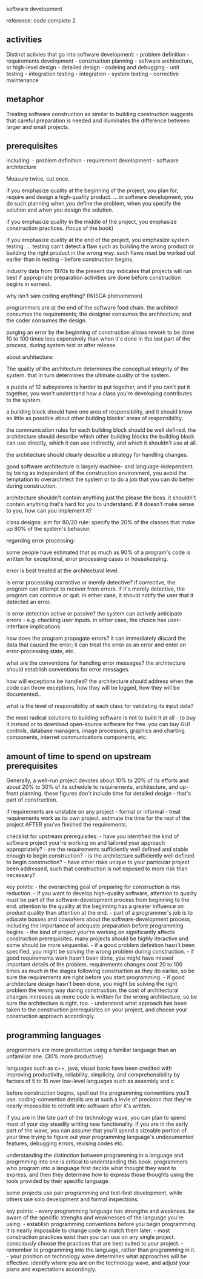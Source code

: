 software development

reference: code complete 2

activities
------------------
Distinct activies that go into software development:
	- problem definition
	- requirements development
	- construction planning
	- software architecture, or high-level design
	- detailed design
	- codeing and debugging
	- unit testing
	- integration testing
	- integration
	- system testing
	- corrective maintenance

metaphor
--------------
Treating software construction as similar to building construction suggests that
careful preparation is needed and illuminates the difference between larger and small projects.


prerequisites
---------------------
including:
	- problem definition
	- requirement development
	- software architecture

Measure twice, cut once.

if you emphasize quality at the beginning of the project, you plan for, require and design a high-quality product.
... in software development, you do such planning when you define the problem, when you specify the solution and when you design the solution.

if you emphasize quality in the middle of the project, you emphasize construction practices. (focus of the book)

if you emphasize quality at the end of the project, you emphasize system testing. 
... testing can't detect a flaw such as building the wrong product or building the right product in the wrong way. 
such flaws must be worked out earlier than in testing - before construction begins.

industry data from 1970s to the present day indicates that projects will run best
if appropriate preparation activities are done before construction begins in earnest.

why isn't sam coding anything? (WISCA phenomenon)

programmers are at the end of the software food chain.
the architect consumes the requirements; 
the designer consumes the architecture; 
and the coder consumes the design.

purging an error by the beginning of construction allows rework to be done 10 to 100 times less expensively than 
when it's done in the last part of the process, during system test or after release.

about architecture:

The quality of the architecture determines the conceptual integrity of the system.
that in turn determines the ultimate quality of the system.

a puzzle of 12 subsystems is harder to put together, and if you can't put it together, 
you won't understand how a class you're developing contributes to the system.

a building block should have one area of responsibility, 
and it should know as little as possible about other building blocks' areas of responsibility.

the communication rules for each building block should be well defined.
the architecture should describe which other building blocks the building block can use directly,
which it can use indirectly, and which it shouldn't use at all.

the architecture should clearly describe a strategy for handling changes.

good software architecture is largely machine- and language-independent. 
by being as independent of the construction environment, you avoid the temptation to overarchitect the system 
or to do a job that you can do better during construction.

architecture shouldn't contain anything just the please the boss. 
it shouldn't contain anything that's hard for you to understand.
if it doesn't make sense to you, how can you implement it?

class designs: aim for 80/20 rule: specify the 20% of the classes that make up 80% of the system's behavior.

regarding error processing:

some people have estimated that as much as 90% of a program's code is written for exceptional, error processing cases or housekeeping.

error is best treated at the architectural level.

is error processing corrective or merely detective? if corrective, the program can attempt to recover from errors. 
if it's merely detective, the program can continue or quit. in either case, it should notify the user that it detected an error.

is error detection active or passive? the system can actively anticipate errors - e.g. checking user inputs. 
in either case, the choice has user-interface implications.

how does the program propagate errors? it can immediately discard the data that caused the error;
it can treat the error as an error and enter an error-processing state, etc.

what are the conventions for handling error messages? the architecture should establish conventions for error messages.

how will exceptions be handled? the architecture should address when the code can throw exceptions, 
how they will be logged, how they will be documented..

what is the level of responsibility of each class for validating its input data?

the most radical solutions to building software is not to build it at all - to buy it instead 
or to download open-source software for free. 
you can buy GUI controls, database managers, image processors, graphics and charting components, 
internet communications components, etc.

amount of time to spend on upstream prerequisites
--------------------------------------------
Generally, a well-run project devotes about 10% to 20% of its efforts 
and about 20% to 30% of its schedule to requirements, architecture, and up-front planning. 
these figures don't include time for detailed design - that's part of construction.

if requirements are unstable on any project - formal or informal - 
treat requirements work as its own project. 
estimate the time for the rest of the project AFTER you've finished the requirements.

checklist for upstream prerequisites:
	- have you identified the kind of software project your're working on and tailored your approach appropriately?
	- are the requirements sufficiently well defined and stable enough to begin construction?
	- is the architecture sufficiently well defined to begin construction?
	- have other risks unique to your particular project been addressed, such that construction is not exposed to more risk than necessary?

key points:
	- the overarching goal of preparing for construction is risk reduction.
	- if you want to develop high-quality software, attention to quality must be part of the software-development process from beginning to the end. 
attention to the quality at the beginning has a greater influence on product quality than attention at the end.
	- part of a programmer's job is to educate bosses and coworkers about the software-development process, 
including the importance of adequate preparation before programming begins.
	- the kind of project your're working on significantly affects construction prerequisites. 
many projects should be highly iteractive and some should be more sequential.
	- if a good problem definition hasn't been specified, you might be solving the wrong problem during construction.
	- if good requirements work hasn't been done, you might have missed important details of the problem.
requirements changes cost 20 to 100 times as much in the stages following construction as they do earlier, 
so be sure the requirements are right before you start programming.
	- if good architecture design hasn't been done, you might be solving the right problem the wrong way during construction. 
the cost of architectural changes increases as more code is written for the wrong architecture, 
so be sure the architecture is right, too.
	- understand what approach has been taken to the construction prerequisites on your project, 
and choose your construction approach accordingly.

programming languages
-----------------------
programmers are more productive using a familiar language than an unfamiliar one. (30% more productive)

languages such as c++, java, visual basic have been credited with improving productivity, reliability, simplicity, 
and comprehensibility by factors of 5 to 15 over low-level languages such as assembly and c.

before construction begins, spell out the programming conventions you'll use. 
coding-convention details are at such a levle of precision that they're nearly impossible to retrofit into software after it's written.

if you are in the late part of the technology wave, you can plan to spend most of your day steadily writing new functionality.
if you are in the early part of the wave, you can assume that you'll spend a sizeable portion of your time trying to 
figure out your programming language's undocumented features, debugging errors, revising codes etc.

understanding the distinction between programming in a language and progrmming into one is critical to understanding this book. 
programmers who program into a language first decide what thought they want to express, 
and then they determine how to express those thoughts using the tools provided by their specific language.

some projects use pair programming and test-first development, 
while others use solo development and formal inspections.

key points:
	- every programming language has strengths and weakness. 
be aware of the specific strenghs and weaknesses of the language you're using.
	- establish programming conventions before you begin programming. 
it is nearly impossible to change code to match them later.
	- most construction practices exist than you can use on any single project. 
consciously choose the practices that are best suited to your project.
	- remember to programming into the language, rather than programming in it.
	- your position on technology wave determines what approaches will be effective. 
identify where you are on the technology wave, and adjust your plans and expectations accordingly.


